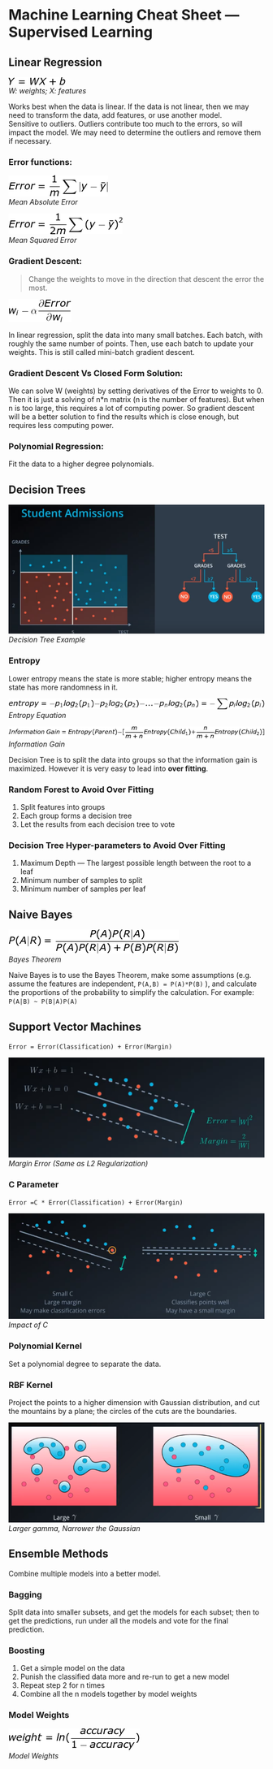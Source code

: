 # Machine Learning Cheat Sheet — Supervised Learning

## Linear Regression
![alt text](eqn_linear_reg.png) <br />
*W: weights; X: features*

Works best when the data is linear. If the data is not linear, then we may need to transform the data, add features, or use another model. <br />
Sensitive to outliers. Outliers contribute too much to the errors, so will impact the model. We may need to determine the outliers and remove them if necessary.

### Error functions:
![alt text](eqn_abs_error.png) <br />
*Mean Absolute Error*

![alt text](eqn_sqr_error.png) <br />
*Mean Squared Error*

### Gradient Descent:
> Change the weights to move in the direction that descent the error the most.

![alt text](eqn_gradient_descent.png)

In linear regression, split the data into many small batches. Each batch, with roughly the same number of points. Then, use each batch to update your weights. This is still called mini-batch gradient descent.

### Gradient Descent Vs Closed Form Solution:
We can solve W (weights) by setting derivatives of the Error to weights to 0. Then it is just a solving of n*n matrix (n is the number of features). But when n is too large, this requires a lot of computing power. So gradient descent will be a better solution to find the results which is close enough, but requires less computing power.

### Polynomial Regression:
Fit the data to a higher degree polynomials.

## Decision Trees
![alt text](decision_tree.png) <br />
*Decision Tree Example*

### Entropy
Lower entropy means the state is more stable; higher entropy means the state has more randomness in it.

![alt text](eqn_entropy.png) <br />
*Entropy Equation*

![alt text](eqn_information_gain.png) <br />
*Information Gain*

Decision Tree is to split the data into groups so that the information gain is maximized. However it is very easy to lead into **over fitting**.

### Random Forest to Avoid Over Fitting
1. Split features into groups
2. Each group forms a decision tree
3. Let the results from each decision tree to vote

### Decision Tree Hyper-parameters to Avoid Over Fitting
1. Maximum Depth — The largest possible length between the root to a leaf
2. Minimum number of samples to split
3. Minimum number of samples per leaf

## Naive Bayes
![alt text](eqn_bayes.png) <br />
*Bayes Theorem*

Naive Bayes is to use the Bayes Theorem, make some assumptions (e.g. assume the features are independent, `P(A,B) = P(A)*P(B)` ), and calculate the proportions of the probability to simplify the calculation. For example: `P(A|B) ~ P(B|A)P(A)`

## Support Vector Machines
`Error = Error(Classification) + Error(Margin)`

![alt text](svm.png) <br />
*Margin Error (Same as L2 Regularization)*

### C Parameter
`Error =C * Error(Classification) + Error(Margin)`

![alt text](svm_c.png) <br />
*Impact of C*

### Polynomial Kernel
Set a polynomial degree to separate the data.

### RBF Kernel
Project the points to a higher dimension with Gaussian distribution, and cut the mountains by a plane; the circles of the cuts are the boundaries.

![alt text](rbf.png) <br />
*Larger gamma, Narrower the Gaussian*

## Ensemble Methods
Combine multiple models into a better model.

### Bagging
Split data into smaller subsets, and get the models for each subset; then to get the predictions, run under all the models and vote for the final prediction.

### Boosting
1. Get a simple model on the data
2. Punish the classified data more and re-run to get a new model
3. Repeat step 2 for n times
4. Combine all the n models together by model weights

### Model Weights
![alt text](eqn_model_weights.png) <br />
*Model Weights*